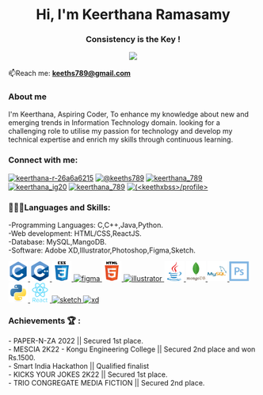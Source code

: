 <h1 align="center">Hi, I'm Keerthana Ramasamy</h1>
<h3 align="center">Consistency is the Key !</h3>
<div id="header" align="center">
  <img src="https://media.giphy.com/media/M9gbBd9nbDrOTu1Mqx/giphy.gif" width="100"/>
</div>

📫Reach me: **keeths789@gmail.com**
<h3>About me</h3>
<p>I'm Keerthana, Aspiring Coder, To enhance my knowledge about new and emerging trends in Information Technology domain. looking for a challenging role to utilise my passion for technology and develop my technical expertise and enrich my skills through continuous learning.
<h3 align="left">Connect with me:</h3>
<p align="left">
<a href="https://linkedin.com/in/keerthana-r-26a6a6215" target="blank"><img align="center" src="https://raw.githubusercontent.com/rahuldkjain/github-profile-readme-generator/master/src/images/icons/Social/linked-in-alt.svg" alt="keerthana-r-26a6a6215" height="30" width="40" /></a>
<a href="https://medium.com/@keeths789" target="blank"><img align="center" src="https://raw.githubusercontent.com/rahuldkjain/github-profile-readme-generator/master/src/images/icons/Social/medium.svg" alt="@keeths789" height="30" width="40" /></a>
<a href="https://www.codechef.com/users/keerthana_789" target="blank"><img align="center" src="https://cdn.jsdelivr.net/npm/simple-icons@3.1.0/icons/codechef.svg" alt="keerthana_789" height="30" width="40" /></a>
<a href="https://www.hackerrank.com/keerthana_ig20" target="blank"><img align="center" src="https://raw.githubusercontent.com/rahuldkjain/github-profile-readme-generator/master/src/images/icons/Social/hackerrank.svg" alt="keerthana_ig20" height="30" width="40" /></a>
<a href="https://www.leetcode.com/keerthana_789" target="blank"><img align="center" src="https://raw.githubusercontent.com/rahuldkjain/github-profile-readme-generator/master/src/images/icons/Social/leet-code.svg" alt="keerthana_789" height="30" width="40" /></a>
<a href="https://auth.geeksforgeeks.org/user/(<keethxbss>/profile>" target="blank"><img align="center" src="https://raw.githubusercontent.com/rahuldkjain/github-profile-readme-generator/master/src/images/icons/Social/geeks-for-geeks.svg" alt="(<keethxbss>/profile>" height="30" width="40" /></a>
</p>

<h3 align="left">👨🏻‍💻Languages and Skills:</h3>
<p>-Programming Languages: C,C++,Java,Python.<br>
-Web development: HTML/CSS,ReactJS.<br>
-Database: MySQL,MangoDB.<br>
-Software: Adobe XD,Illustrator,Photoshop,Figma,Sketch.<br>
</p>

<p align="left"> <a href="https://www.cprogramming.com/" target="_blank" rel="noreferrer"> <img src="https://raw.githubusercontent.com/devicons/devicon/master/icons/c/c-original.svg" alt="c" width="40" height="40"/> </a> <a href="https://www.w3schools.com/cpp/" target="_blank" rel="noreferrer"> <img src="https://raw.githubusercontent.com/devicons/devicon/master/icons/cplusplus/cplusplus-original.svg" alt="cplusplus" width="40" height="40"/> </a> <a href="https://www.w3schools.com/css/" target="_blank" rel="noreferrer"> <img src="https://raw.githubusercontent.com/devicons/devicon/master/icons/css3/css3-original-wordmark.svg" alt="css3" width="40" height="40"/> </a> <a href="https://www.figma.com/" target="_blank" rel="noreferrer"> <img src="https://www.vectorlogo.zone/logos/figma/figma-icon.svg" alt="figma" width="40" height="40"/> </a> <a href="https://www.w3.org/html/" target="_blank" rel="noreferrer"> <img src="https://raw.githubusercontent.com/devicons/devicon/master/icons/html5/html5-original-wordmark.svg" alt="html5" width="40" height="40"/> </a> <a href="https://www.adobe.com/in/products/illustrator.html" target="_blank" rel="noreferrer"> <img src="https://www.vectorlogo.zone/logos/adobe_illustrator/adobe_illustrator-icon.svg" alt="illustrator" width="40" height="40"/> </a> <a href="https://www.java.com" target="_blank" rel="noreferrer"> <img src="https://raw.githubusercontent.com/devicons/devicon/master/icons/java/java-original.svg" alt="java" width="40" height="40"/> </a> <a href="https://www.mongodb.com/" target="_blank" rel="noreferrer"> <img src="https://raw.githubusercontent.com/devicons/devicon/master/icons/mongodb/mongodb-original-wordmark.svg" alt="mongodb" width="40" height="40"/> </a> <a href="https://www.mysql.com/" target="_blank" rel="noreferrer"> <img src="https://raw.githubusercontent.com/devicons/devicon/master/icons/mysql/mysql-original-wordmark.svg" alt="mysql" width="40" height="40"/> </a> <a href="https://www.photoshop.com/en" target="_blank" rel="noreferrer"> <img src="https://raw.githubusercontent.com/devicons/devicon/master/icons/photoshop/photoshop-line.svg" alt="photoshop" width="40" height="40"/> </a> <a href="https://www.python.org" target="_blank" rel="noreferrer"> <img src="https://raw.githubusercontent.com/devicons/devicon/master/icons/python/python-original.svg" alt="python" width="40" height="40"/> </a> <a href="https://reactjs.org/" target="_blank" rel="noreferrer"> <img src="https://raw.githubusercontent.com/devicons/devicon/master/icons/react/react-original-wordmark.svg" alt="react" width="40" height="40"/> </a> <a href="https://www.sketch.com/" target="_blank" rel="noreferrer"> <img src="https://www.vectorlogo.zone/logos/sketchapp/sketchapp-icon.svg" alt="sketch" width="40" height="40"/> </a> <a href="https://www.adobe.com/products/xd.html" target="_blank" rel="noreferrer"> <img src="https://cdn.worldvectorlogo.com/logos/adobe-xd.svg" alt="xd" width="40" height="40"/> </a> </p>

<h3 align="left">Achievements 🏆 :</h3>
<p>- PAPER-N-ZA 2022 || Secured 1st place.<br>
- MESCIA 2K22 - Kongu Engineering College || Secured 2nd place and won Rs.1500. <br>
- Smart India Hackathon || Qualified finalist<br>
- KICKS YOUR JOKES 2K22 || Secured 1st place. <br>
- TRIO CONGREGATE MEDIA FICTION || Secured 2nd place.
</p>

